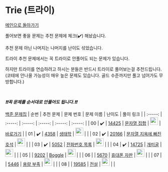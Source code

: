 # Trie (트라이)

[메인으로 돌아가기](https://github.com/tony9402/baekjoon)

풀어보면 좋을 문제는 추천 문제에 체크(:heavy_check_mark:) 해놨습니다.

추천 문제 아닌 나머지는 나머지를 난이도 섞었습니다.

트라이 추천 문제에서는 꼭 트라이로 안풀어도 되는 문제가 있습니다.

하지만 트라이를 연습하려고 하시는 분들은 반드시 트라이로 풀어보는걸 추천드립니다.
(코테에 안나올 가능성이 매우 높은 문제도 있습니다. 골드 수준까지만 풀고 넘어가도 무방합니다.)

<br>

***❗️❗️꼭 문제를 순서대로 안풀어도 됩니다.❗️❗️***

[백준 문제집](https://www.acmicpc.net/workbook/view/6785)
|          순번          |        추천 문제         |        문제 번호         |        문제 이름         |         난이도          |        풀이 링크         |
| :-----: | :-----: | :-----: | :-----: | :-----: | :-----: |
| 00 |  :heavy_check_mark:  | <a href="https://www.acmicpc.net/problem/14425" target="_blank">14425</a> | <a href="https://www.acmicpc.net/problem/14425" target="_blank">문자열 집합</a> | <img height="25px" width="25px" src="https://static.solved.ac/tier_small/8.svg"/> | <a href="./../solution/trie/14425">바로가기</a> |
| 01 |  :heavy_check_mark:  | <a href="https://www.acmicpc.net/problem/4358" target="_blank">4358</a> | <a href="https://www.acmicpc.net/problem/4358" target="_blank">생태학</a> | <img height="25px" width="25px" src="https://static.solved.ac/tier_small/9.svg"/> |                      |
| 02 |  :heavy_check_mark:  | <a href="https://www.acmicpc.net/problem/20166" target="_blank">20166</a> | <a href="https://www.acmicpc.net/problem/20166" target="_blank">문자열 지옥에 빠진 호석</a> | <img height="25px" width="25px" src="https://static.solved.ac/tier_small/11.svg"/> |                      |
| 03 |  :heavy_check_mark:  | <a href="https://www.acmicpc.net/problem/5052" target="_blank">5052</a> | <a href="https://www.acmicpc.net/problem/5052" target="_blank">전화번호 목록</a> | <img height="25px" width="25px" src="https://static.solved.ac/tier_small/12.svg"/> |                      |
| 04 |  :heavy_check_mark:  | <a href="https://www.acmicpc.net/problem/14725" target="_blank">14725</a> | <a href="https://www.acmicpc.net/problem/14725" target="_blank">개미굴</a> | <img height="25px" width="25px" src="https://static.solved.ac/tier_small/14.svg"/> |                      |
| 05 |                      | <a href="https://www.acmicpc.net/problem/9202" target="_blank">9202</a> | <a href="https://www.acmicpc.net/problem/9202" target="_blank">Boggle</a> | <img height="25px" width="25px" src="https://static.solved.ac/tier_small/16.svg"/> |                      |
| 06 |                      | <a href="https://www.acmicpc.net/problem/5670" target="_blank">5670</a> | <a href="https://www.acmicpc.net/problem/5670" target="_blank">휴대폰 자판</a> | <img height="25px" width="25px" src="https://static.solved.ac/tier_small/17.svg"/> |                      |
| 07 |                      | <a href="https://www.acmicpc.net/problem/5446" target="_blank">5446</a> | <a href="https://www.acmicpc.net/problem/5446" target="_blank">용량 부족</a> | <img height="25px" width="25px" src="https://static.solved.ac/tier_small/18.svg"/> |                      |
| 08 |                      | <a href="https://www.acmicpc.net/problem/19585" target="_blank">19585</a> | <a href="https://www.acmicpc.net/problem/19585" target="_blank">전설</a> | <img height="25px" width="25px" src="https://static.solved.ac/tier_small/18.svg"/> |                      |
